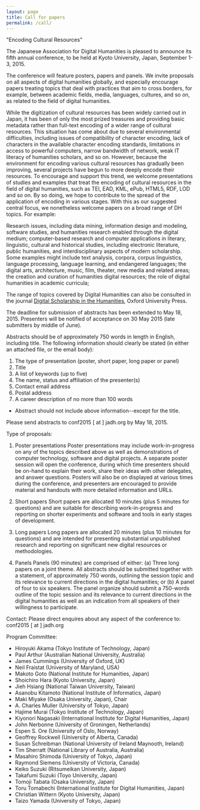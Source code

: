 ```yaml
---
layout: page
title: Call for papers
permalink: /call/
---
```


"Encoding Cultural Resources"

The Japanese Association for Digital Humanities is pleased to announce
its fifth annual conference, to be held at Kyoto University, Japan,
September 1-3, 2015. 

The conference will feature posters, papers and panels. We invite
proposals on all aspects of digital humanities globally, and
especially encourage papers treating topics that deal with practices
that aim to cross borders, for example, between academic fields,
media, languages, cultures, and so on, as related to the field of
digital humanities.

While the digitization of cultural resources has been widely carried
out in Japan, it has been of only the most prized treasures and
providing basic metadata rather than full-text encoding of a wider
range of cultural resources. This situation has come about due to
several environmental difficulties, including issues of compatibility
of character encoding, lack of characters in the available character
encoding standards, limitations in access to powerful computers,
narrow bandwidth of network, weak IT literacy of humanities scholars,
and so on. However, because the environment for encoding various
cultural resources has gradually been improving, several projects have
begun to more deeply encode their resources. To encourage and support
this trend, we welcome presentations of studies and examples that
treat the encoding of cultural resources in the field of digital
humanities, such as TEI, EAD, KML, ePub, HTML5, RDF, LOD and so on. By
so doing, we hope to contribute to the spread of the application of
encoding in various stages. With this as our suggested central focus,
we nonetheless welcome papers on a broad range of DH topics. For
example:

Research issues, including data mining, information design and
modeling, software studies, and humanities research enabled through
the digital medium; computer-based research and computer applications
in literary, linguistic, cultural and historical studies, including
electronic literature, public humanities, and interdisciplinary
aspects of modern scholarship. Some examples might include text
analysis, corpora, corpus linguistics, language processing, language
learning, and endangered languages; the digital arts, architecture,
music, film, theater, new media and related areas; the creation and
curation of humanities digital resources; the role of digital
humanities in academic curricula;

The range of topics covered by Digital Humanities can also be consulted in the journal
[Digital Scholarship in the Humanities](http://dsh.oxfordjournals.org/about), Oxford University Press.

The deadline for submission of abstracts has been extended to May 18, 2015. Presenters will be notified of acceptance on 30 May 2015 (late submitters by middle of June).

Abstracts should be of approximately 750 words in length in English, including title. The following information should clearly be stated (in either an attached file, or the email body):

1. The type of presentation (poster, short paper, long paper or panel)
2. Title
3. A list of keywords (up to five)
4. The name, status and affiliation of the presenter(s)
5. Contact email address
6. Postal address
7. A career description of no more than 100 words

* Abstract should not include above information--except for the title.

Please send abstracts to conf2015 [ at ] jadh.org by May 18, 2015.

Type of proposals:

1. Poster presentations
Poster presentations may include work-in-progress on any of the topics described above as well as demonstrations of computer technology, software and digital projects. A separate poster session will open the conference, during which time presenters should be on-hand to explain their work, share their ideas with other delegates, and answer questions. Posters will also be on displayed at various times during the conference, and presenters are encouraged to provide material and handouts with more detailed information and URLs.

2. Short papers
Short papers are allocated 10 minutes (plus 5 minutes for questions) and are suitable for describing work-in-progress and reporting on shorter experiments and software and tools in early stages of development.

3. Long papers
Long papers are allocated 20 minutes (plus 10 minutes for questions) and are intended for presenting substantial unpublished research and reporting on significant new digital resources or methodologies.

4. Panels Panels (90 minutes) are comprised of either: 
(a) Three long
  papers on a joint theme. All abstracts should be submitted together
  with a statement, of approximately 750 words, outlining the session
  topic and its relevance to current directions in the digital
  humanities; or 
  (b) A panel of four to six speakers. The panel
  organize should submit a 750-words outline of the topic session and
  its relevance to current directions in the digital humanities as
  well as an indication from all speakers of their willingness to
  participate.

Contact:
Please direct enquires about any aspect of the conference to:
conf2015 [ at ] jadh.org

Program Committee:

- Hiroyuki Akama (Tokyo Institute of Technology, Japan)
- Paul Arthur (Australian National University, Australia)
- James Cummings (University of Oxford, UK)
- Neil Fraistat (University of Maryland, USA)
- Makoto Goto (National Institute for Humanities, Japan)
- Shoichiro Hara (Kyoto University, Japan)
- Jieh Hsiang (National Taiwan University, Taiwan)
- Asanobu Kitamoto (National Institute of Informatics, Japan)
- Maki Miyake (Osaka University, Japan), Chair
- A. Charles Muller (University of Tokyo, Japan)
- Hajime Murai (Tokyo Institute of Technology, Japan)
- Kiyonori Nagasaki (International Institute for Digital Humanities, Japan)
- John Nerbonne (University of Groningen, Netherlands)
- Espen S. Ore (University of Oslo, Norway)
- Geoffrey Rockwell (University of Alberta, Canada)
- Susan Schreibman (National University of Ireland Maynooth, Ireland)
- Tim Sherratt (National Library of Australia, Australia)
- Masahiro Shimoda (University of Tokyo, Japan)
- Raymond Siemens (University of Victoria, Canada)
- Keiko Suzuki (Ritsumeikan University, Japan)
- Takafumi Suzuki (Toyo University, Japan)
- Tomoji Tabata (Osaka University, Japan)
- Toru Tomabechi (International Institute for Digital Humanities, Japan)
- Christian Wittern (Kyoto University, Japan)
- Taizo Yamada (University of Tokyo, Japan)
